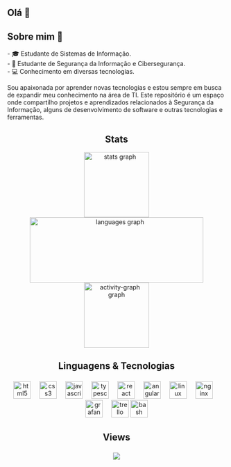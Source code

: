 ## Olá 👋

<h2 align="left">Sobre mim 🙂 </h2>

<p align="left">- 🎓 Estudante de Sistemas de Informação.<br>- 🔐 Estudante de Segurança da Informação e Cibersegurança.<br>- 💻 Conhecimento em diversas tecnologias.</p>

<p>Sou apaixonada por aprender novas tecnologias e estou sempre em busca de expandir meu conhecimento na área de TI. Este repositório é um espaço onde compartilho projetos e aprendizados relacionados à Segurança da Informação, alguns de desenvolvimento de software e outras tecnologias e ferramentas.</p>


###

<h2 align="center">Stats</h2>

<div display="flex" align="center">
        
<img src="https://github-readme-stats.vercel.app/api?username=biancagomess&hide_title=false&hide_rank=false&show_icons=true&include_all_commits=true&count_private=true&disable_animations=false&theme=dracula&locale=en&hide_border=false&order=1" height="150" alt="stats graph" />

<img src="https://github-readme-stats.vercel.app/api/top-langs?username=biancagomess&locale=en&hide_title=false&layout=compact&card_width=320&langs_count=5&theme=tokyo-night&hide_border=false&order=2&custom_title=Contribui%C3%A7%C3%B5es%20" height="150" width="400" alt="languages graph"  />

<img src="https://github-readme-activity-graph.vercel.app/graph?username=biancagomess&radius=16&theme=tokyo-night&area=true&order=5" height="150" alt="activity-graph graph"  />
</div>
 


###

<h2 align="center">Linguagens & Tecnologias</h2>

###

<div align="center">
  <img src="https://cdn.jsdelivr.net/gh/devicons/devicon/icons/html5/html5-original.svg" height="40" alt="html5 logo"  />
  <img width="12" />
  <img src="https://cdn.jsdelivr.net/gh/devicons/devicon/icons/css3/css3-original.svg" height="40" alt="css3 logo"  />
  <img width="12" />
  <img src="https://cdn.jsdelivr.net/gh/devicons/devicon/icons/javascript/javascript-original.svg" height="40" alt="javascript logo"  />
  <img width="12" />
  <img src="https://cdn.jsdelivr.net/gh/devicons/devicon/icons/typescript/typescript-original.svg" height="40" alt="typescript logo"  />
  <img width="12" />
  <img src="https://cdn.jsdelivr.net/gh/devicons/devicon/icons/react/react-original.svg" height="40" alt="react logo"  />
  <img width="12" />
  <img src="https://cdn.jsdelivr.net/gh/devicons/devicon/icons/angularjs/angularjs-original.svg" height="40" alt="angularjs logo"  />
  <img width="12" />
  <img src="https://cdn.jsdelivr.net/gh/devicons/devicon/icons/linux/linux-original.svg" height="40" alt="linux logo"  />
  <img width="12" />
  <img src="https://cdn.jsdelivr.net/gh/devicons/devicon/icons/nginx/nginx-original.svg" height="40" alt="nginx logo"  />
  <img width="12" />
  <img src="https://cdn.jsdelivr.net/gh/devicons/devicon/icons/grafana/grafana-original.svg" height="40" alt="grafana logo"  />
  <img width="12" />
  <img src="https://cdn.jsdelivr.net/gh/devicons/devicon/icons/trello/trello-plain.svg" height="40" alt="trello logo"  />
  <img src="https://cdn.simpleicons.org/gnubash/4EAA25" height="40" alt="bash logo"  />
</div>

###

<h2 align="center">Views</h2>

###

<div align="center">
  <img src="https://profile-counter.glitch.me/biancagomess/count.svg?"  />
</div>

###
